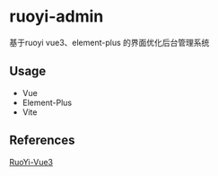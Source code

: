 # ruoyi-admin

基于ruoyi vue3、element-plus 的界面优化后台管理系统


## Usage

- Vue
- Element-Plus
- Vite 


## References

[RuoYi-Vue3](https://github.com/yangzongzhuan/RuoYi-Vue3.git)